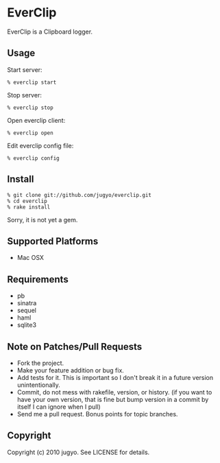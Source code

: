 EverClip
========

EverClip is a Clipboard logger.

Usage
-----

Start server:

    % everclip start

Stop server:

    % everclip stop

Open everclip client:

    % everclip open

Edit everclip config file:

    % everclip config

Install
-----

    % git clone git://github.com/jugyo/everclip.git
    % cd everclip
    % rake install

Sorry, it is not yet a gem.

Supported Platforms
-----

* Mac OSX

Requirements
-----

* pb
* sinatra
* sequel
* haml
* sqlite3

Note on Patches/Pull Requests
-----

* Fork the project.
* Make your feature addition or bug fix.
* Add tests for it. This is important so I don't break it in a
  future version unintentionally.
* Commit, do not mess with rakefile, version, or history.
  (if you want to have your own version, that is fine but bump version in a commit by itself I can ignore when I pull)
* Send me a pull request. Bonus points for topic branches.

Copyright
-----

Copyright (c) 2010 jugyo. See LICENSE for details.
